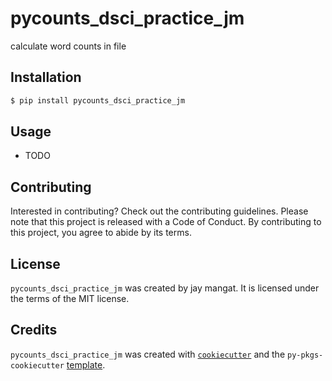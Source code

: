 # pycounts_dsci_practice_jm

calculate word counts in file

## Installation

```bash
$ pip install pycounts_dsci_practice_jm
```

## Usage

- TODO

## Contributing

Interested in contributing? Check out the contributing guidelines. Please note that this project is released with a Code of Conduct. By contributing to this project, you agree to abide by its terms.

## License

`pycounts_dsci_practice_jm` was created by jay mangat. It is licensed under the terms of the MIT license.

## Credits

`pycounts_dsci_practice_jm` was created with [`cookiecutter`](https://cookiecutter.readthedocs.io/en/latest/) and the `py-pkgs-cookiecutter` [template](https://github.com/py-pkgs/py-pkgs-cookiecutter).
